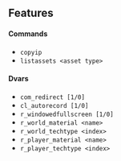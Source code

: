 ## Features

#### Commands
* `copyip`
* `listassets <asset type>`

#### Dvars
* `com_redirect [1/0]`
* `cl_autorecord [1/0]`
* `r_windowedfullscreen [1/0]`
* `r_world_material <name>`
* `r_world_techtype <index>`
* `r_player_material <name>`
* `r_player_techtype <index>`
